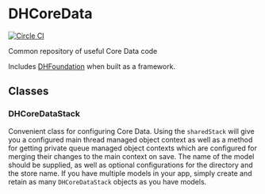 DHCoreData
================

[![Circle CI](https://circleci.com/gh/dhardiman/DHCoreData.svg?style=svg&circle-token=749cfe467657ec38861f166f80a6c7081a02a2c1)](https://circleci.com/gh/dhardiman/DHCoreData)

Common repository of useful Core Data code

Includes [DHFoundation](https://github.com/dhardiman/DHFoundation) when built as a framework.

## Classes
### DHCoreDataStack
Convenient class for configuring Core Data. Using the `sharedStack` will give you a configured main thread managed object context as well as a method for getting private queue managed object contexts which are configured for merging their changes to the main context on save. The name of the model should be supplied, as well as optional configurations for the directory and the store name. If you have multiple models in your app, simply create and retain as many `DHCoreDataStack` objects as you have models.
